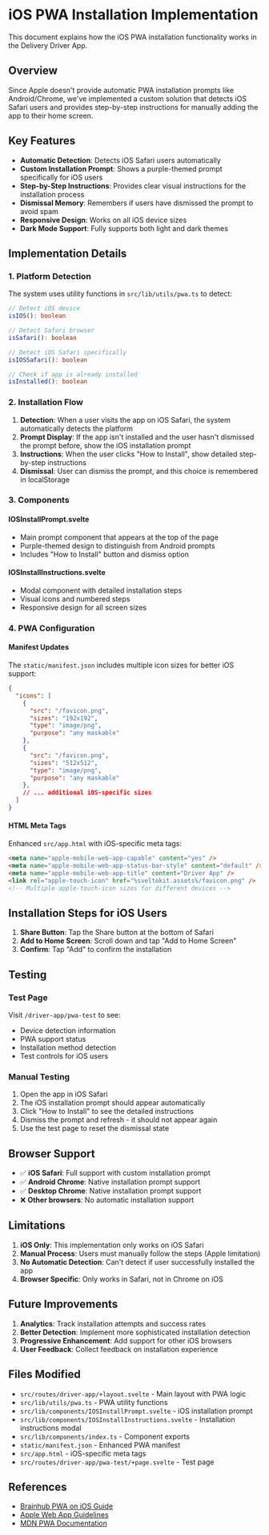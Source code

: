 # iOS PWA Installation Implementation

This document explains how the iOS PWA installation functionality works in the Delivery Driver App.

## Overview

Since Apple doesn't provide automatic PWA installation prompts like Android/Chrome, we've implemented a custom solution that detects iOS Safari users and provides step-by-step instructions for manually adding the app to their home screen.

## Key Features

- **Automatic Detection**: Detects iOS Safari users automatically
- **Custom Installation Prompt**: Shows a purple-themed prompt specifically for iOS users
- **Step-by-Step Instructions**: Provides clear visual instructions for the installation process
- **Dismissal Memory**: Remembers if users have dismissed the prompt to avoid spam
- **Responsive Design**: Works on all iOS device sizes
- **Dark Mode Support**: Fully supports both light and dark themes

## Implementation Details

### 1. Platform Detection

The system uses utility functions in `src/lib/utils/pwa.ts` to detect:

```typescript
// Detect iOS device
isIOS(): boolean

// Detect Safari browser
isSafari(): boolean

// Detect iOS Safari specifically
isIOSSafari(): boolean

// Check if app is already installed
isInstalled(): boolean
```

### 2. Installation Flow

1. **Detection**: When a user visits the app on iOS Safari, the system automatically detects the platform
2. **Prompt Display**: If the app isn't installed and the user hasn't dismissed the prompt before, show the iOS installation prompt
3. **Instructions**: When the user clicks "How to Install", show detailed step-by-step instructions
4. **Dismissal**: User can dismiss the prompt, and this choice is remembered in localStorage

### 3. Components

#### IOSInstallPrompt.svelte
- Main prompt component that appears at the top of the page
- Purple-themed design to distinguish from Android prompts
- Includes "How to Install" button and dismiss option

#### IOSInstallInstructions.svelte
- Modal component with detailed installation steps
- Visual icons and numbered steps
- Responsive design for all screen sizes

### 4. PWA Configuration

#### Manifest Updates
The `static/manifest.json` includes multiple icon sizes for better iOS support:

```json
{
  "icons": [
    {
      "src": "/favicon.png",
      "sizes": "192x192",
      "type": "image/png",
      "purpose": "any maskable"
    },
    {
      "src": "/favicon.png", 
      "sizes": "512x512",
      "type": "image/png",
      "purpose": "any maskable"
    },
    // ... additional iOS-specific sizes
  ]
}
```

#### HTML Meta Tags
Enhanced `src/app.html` with iOS-specific meta tags:

```html
<meta name="apple-mobile-web-app-capable" content="yes" />
<meta name="apple-mobile-web-app-status-bar-style" content="default" />
<meta name="apple-mobile-web-app-title" content="Driver App" />
<link rel="apple-touch-icon" href="%sveltekit.assets%/favicon.png" />
<!-- Multiple apple-touch-icon sizes for different devices -->
```

## Installation Steps for iOS Users

1. **Share Button**: Tap the Share button at the bottom of Safari
2. **Add to Home Screen**: Scroll down and tap "Add to Home Screen"
3. **Confirm**: Tap "Add" to confirm the installation

## Testing

### Test Page
Visit `/driver-app/pwa-test` to see:
- Device detection information
- PWA support status
- Installation method detection
- Test controls for iOS users

### Manual Testing
1. Open the app in iOS Safari
2. The iOS installation prompt should appear automatically
3. Click "How to Install" to see the detailed instructions
4. Dismiss the prompt and refresh - it should not appear again
5. Use the test page to reset the dismissal state

## Browser Support

- ✅ **iOS Safari**: Full support with custom installation prompt
- ✅ **Android Chrome**: Native installation prompt support
- ✅ **Desktop Chrome**: Native installation prompt support
- ❌ **Other browsers**: No automatic installation support

## Limitations

1. **iOS Only**: This implementation only works on iOS Safari
2. **Manual Process**: Users must manually follow the steps (Apple limitation)
3. **No Automatic Detection**: Can't detect if user successfully installed the app
4. **Browser Specific**: Only works in Safari, not in Chrome on iOS

## Future Improvements

1. **Analytics**: Track installation attempts and success rates
2. **Better Detection**: Implement more sophisticated installation detection
3. **Progressive Enhancement**: Add support for other iOS browsers
4. **User Feedback**: Collect feedback on installation experience

## Files Modified

- `src/routes/driver-app/+layout.svelte` - Main layout with PWA logic
- `src/lib/utils/pwa.ts` - PWA utility functions
- `src/lib/components/IOSInstallPrompt.svelte` - iOS installation prompt
- `src/lib/components/IOSInstallInstructions.svelte` - Installation instructions modal
- `src/lib/components/index.ts` - Component exports
- `static/manifest.json` - Enhanced PWA manifest
- `src/app.html` - iOS-specific meta tags
- `src/routes/driver-app/pwa-test/+page.svelte` - Test page

## References

- [Brainhub PWA on iOS Guide](https://brainhub.eu/library/pwa-on-ios)
- [Apple Web App Guidelines](https://developer.apple.com/library/archive/documentation/AppleApplications/Reference/SafariWebContent/ConfiguringWebApplications/ConfiguringWebApplications.html)
- [MDN PWA Documentation](https://developer.mozilla.org/en-US/docs/Web/Progressive_web_apps) 